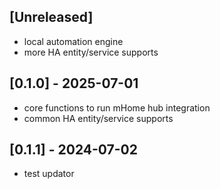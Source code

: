 ## [Unreleased]
- local automation engine
- more HA entity/service supports

## [0.1.0] - 2025-07-01
- core functions to run mHome hub integration
- common HA entity/service supports

## [0.1.1] - 2024-07-02
- test updator